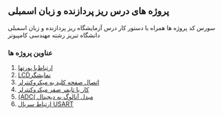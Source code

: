 ## پروژه های درس ریز پردازنده و زبان اسمبلی
سورس کد پروژه ها همراه با دستور کار درس آزمایشگاه ریز پردازنده و زبان اسمبلی دانشگاه تبریز رشته مهندسی کامپیوتر

### عناوین پروژه ها
1. [‫ارﺗﺒﺎط‬‫ﺑﺎ‬ ‫ﭘﻮرﺗﻬﺎ‬](project-1/readme.md/.)
2. [‫ﻧﻤﺎﯾﺸﮕﺮ‬‫‪LCD‬‬]()
3. [‫اﺗﺼﺎل‬ ‫ﺻﻔﺤﻪ‬ ‫ﮐﻠﯿﺪ‬ ‫ﺑﻪ‬ ‫ﻣﯿﮑﺮوﮐﻨﺘﺮﻟﺮ‬]()
4. [‫ﮐﺎر‬ ‫ﺑﺎ‬ ‫ﺗﺎﯾﻤﺮ‬ ‫ﺻﻔﺮ‬ ‫ﻣﯿﮑﺮوﮐﻨﺘﺮﻟﺮ‬]()
5. [‫ﻣﺒﺪل‬ ‫آﻧﺎﻟﻮگ‬ ‫ﺑﻪ‬ ‫دﯾﺠﯿﺘﺎل‬ ‫)‪(ADC‬‬]()
6. [‫ارﺗﺒﺎط‬ ‫ﺳﺮﯾﺎل‬ ‫‪USART‬‬]()
